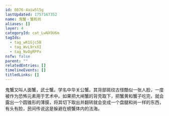 ```yaml
---
id: 0876-4aiw5l5g
lastUpdated: 1757167352
name: 鬼蟹・蟹和尚
aliases: []
layer: 4
categoryId: cat_LwNX9U6m
tagIds:
  - tag_wK1Gjc5B
  - tag_WvL9rxXI
  - tag_NvOgRPPx
nsfw: false
parent: ""
relatedEntries: []
timelineEvents: []
titledLinks: []
---
```


鬼蟹又叫人面蟹，武士蟹。学名中华关公蟹。其背部斑纹古怪酷似一张人脸，一度被作为恐怖元素用于艺术中。如果把大闸蟹的背壳取下，把蟹黄和蟹子吃完，就会露出一个圆锥形的薄膜，将其切下取出并翻转就会变成一个盘腿和尚一样的东西，有头有脸，民间传说这是躲避在螃蟹体内的法海。